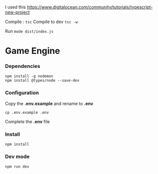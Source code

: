I used this https://www.digitalocean.com/community/tutorials/typescript-new-project

Compile : `tsc`
Compile to dev `tsc -w`

Run `mode dist/index.js`



# Game Engine

### Dependencies

```
npm install -g nodemon
npm install @types/node --save-dev
```

### Configuration

Copy the **.env.example** and rename to **.env**
```
cp .env.example .env
```
Complete the **.env** file 

### Install

```
npm install
```

### Dev mode


```
npm run dev
```


